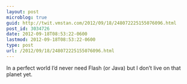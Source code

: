 ```yaml
---
layout: post
microblog: true
guid: http://twit.vmstan.com/2012/09/18/248072225155076096.html
post_id: 3034726
date: 2012-09-18T08:53:22-0600
lastmod: 2012-09-18T08:53:22-0600
type: post
url: /2012/09/18/248072225155076096.html
---
```

In a perfect world I’d never need Flash (or Java) but I don’t live on that planet yet.
